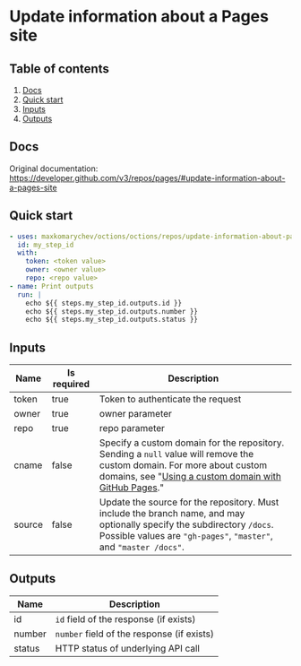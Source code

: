# Update information about a Pages site

## Table of contents

1. [Docs](#docs)
1. [Quick start](#quick-start)
1. [Inputs](#inputs)
1. [Outputs](#outputs)

<a name="quick-start" ></a>
## Docs

Original documentation: https://developer.github.com/v3/repos/pages/#update-information-about-a-pages-site




<a name="quick start" ></a>
## Quick start

```yaml
- uses: maxkomarychev/octions/octions/repos/update-information-about-pages-site@master
  id: my_step_id
  with:
    token: <token value>
    owner: <owner value>
    repo: <repo value>
- name: Print outputs
  run: |
    echo ${{ steps.my_step_id.outputs.id }}
    echo ${{ steps.my_step_id.outputs.number }}
    echo ${{ steps.my_step_id.outputs.status }}
```


<a name="inputs" ></a>
## Inputs

| Name | Is required | Description |
|---|---|---|
|token|true|Token to authenticate the request
|owner|true|owner parameter
|repo|true|repo parameter
|cname|false|Specify a custom domain for the repository. Sending a `null` value will remove the custom domain. For more about custom domains, see "[Using a custom domain with GitHub Pages](https://help.github.com/articles/using-a-custom-domain-with-github-pages/)."
|source|false|Update the source for the repository. Must include the branch name, and may optionally specify the subdirectory `/docs`. Possible values are `"gh-pages"`, `"master"`, and `"master /docs"`.

<a name="outputs" ></a>
## Outputs

| Name | Description |
|---|---|
|id|`id` field of the response (if exists)|
|number|`number` field of the response (if exists)|
|status|HTTP status of underlying API call|

